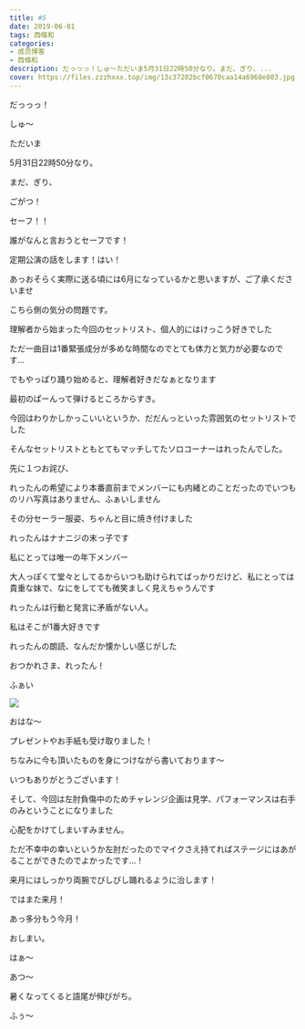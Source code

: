 ```yaml
---
title: #5
date: 2019-06-01
tags: 西條和
categories: 
- 成员博客
- 西條和
description: だっっっ！しゅ〜ただいま5月31日22時50分なり。まだ、ぎり、...
cover: https://files.zzzhxxx.top/img/13c37202bcf0670caa14a6968e803.jpg 
---
```




















だっっっ！











しゅ〜
















ただいま







5月31日22時50分なり。













まだ、ぎり、




ごがつ！












セーフ！！












誰がなんと言おうとセーフです！












定期公演の話をします！はい！












あっおそらく実際に送る頃には6月になっているかと思いますが、ご了承くださいませ









こちら側の気分の問題です。


















理解者から始まった今回のセットリスト、個人的にはけっこう好きでした













ただ一曲目は1番緊張成分が多めな時間なのでとても体力と気力が必要なのです…











でもやっぱり踊り始めると、理解者好きだなぁとなります












最初のぱーんって弾けるところからすき。















今回はわりかしかっこいいというか、だだんっといった雰囲気のセットリストでした










そんなセットリストともとてもマッチしてたソロコーナーはれったんでした。















先に１つお詫び、






れったんの希望により本番直前までメンバーにも内緒とのことだったのでいつものリハ写真はありません、ふぁいしません











その分セーラー服姿、ちゃんと目に焼き付けました












れったんはナナニジの末っ子です



私にとっては唯一の年下メンバー








大人っぽくて堂々としてるからいつも助けられてばっかりだけど、私にとっては貴重な妹で、なにをしてても微笑ましく見えちゃうんです













れったんは行動と発言に矛盾がない人。

私はそこが1番大好きです


















れったんの朗読、なんだか懐かしい感じがした














おつかれさま、れったん！












ふぁい


![](https://files.zzzhxxx.top/img/13c37202bcf0670caa14a6968e803.jpg)






おはな〜









プレゼントやお手紙も受け取りました！











ちなみに今も頂いたものを身につけながら書いております〜











いつもありがとうございます！
















そして、今回は左肘負傷中のためチャレンジ企画は見学、パフォーマンスは右手のみということになりました







心配をかけてしまいすみません。











ただ不幸中の幸いというか左肘だったのでマイクさえ持てればステージにはあがることができたのでよかったです…！









来月にはしっかり両腕でびしびし踊れるように治します！














ではまた来月！












あっ多分もう今月！
















おしまい。













はぁ〜




あつ〜
















暑くなってくると語尾が伸びがち。















ふぅ〜


